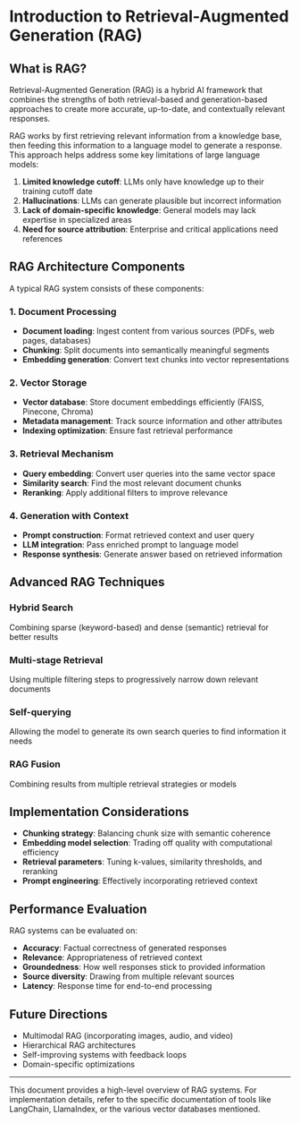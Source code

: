 # Introduction to Retrieval-Augmented Generation (RAG)

## What is RAG?

Retrieval-Augmented Generation (RAG) is a hybrid AI framework that combines the strengths of both retrieval-based and generation-based approaches to create more accurate, up-to-date, and contextually relevant responses. 

RAG works by first retrieving relevant information from a knowledge base, then feeding this information to a language model to generate a response. This approach helps address some key limitations of large language models:

1. **Limited knowledge cutoff**: LLMs only have knowledge up to their training cutoff date
2. **Hallucinations**: LLMs can generate plausible but incorrect information
3. **Lack of domain-specific knowledge**: General models may lack expertise in specialized areas
4. **Need for source attribution**: Enterprise and critical applications need references

## RAG Architecture Components

A typical RAG system consists of these components:

### 1. Document Processing
- **Document loading**: Ingest content from various sources (PDFs, web pages, databases)
- **Chunking**: Split documents into semantically meaningful segments
- **Embedding generation**: Convert text chunks into vector representations

### 2. Vector Storage
- **Vector database**: Store document embeddings efficiently (FAISS, Pinecone, Chroma)
- **Metadata management**: Track source information and other attributes
- **Indexing optimization**: Ensure fast retrieval performance

### 3. Retrieval Mechanism
- **Query embedding**: Convert user queries into the same vector space
- **Similarity search**: Find the most relevant document chunks
- **Reranking**: Apply additional filters to improve relevance

### 4. Generation with Context
- **Prompt construction**: Format retrieved context and user query
- **LLM integration**: Pass enriched prompt to language model
- **Response synthesis**: Generate answer based on retrieved information

## Advanced RAG Techniques

### Hybrid Search
Combining sparse (keyword-based) and dense (semantic) retrieval for better results

### Multi-stage Retrieval
Using multiple filtering steps to progressively narrow down relevant documents

### Self-querying
Allowing the model to generate its own search queries to find information it needs

### RAG Fusion
Combining results from multiple retrieval strategies or models

## Implementation Considerations

- **Chunking strategy**: Balancing chunk size with semantic coherence
- **Embedding model selection**: Trading off quality with computational efficiency
- **Retrieval parameters**: Tuning k-values, similarity thresholds, and reranking
- **Prompt engineering**: Effectively incorporating retrieved context

## Performance Evaluation

RAG systems can be evaluated on:

- **Accuracy**: Factual correctness of generated responses
- **Relevance**: Appropriateness of retrieved context
- **Groundedness**: How well responses stick to provided information
- **Source diversity**: Drawing from multiple relevant sources
- **Latency**: Response time for end-to-end processing

## Future Directions

- Multimodal RAG (incorporating images, audio, and video)
- Hierarchical RAG architectures
- Self-improving systems with feedback loops
- Domain-specific optimizations

---

This document provides a high-level overview of RAG systems. For implementation details, refer to the specific documentation of tools like LangChain, LlamaIndex, or the various vector databases mentioned.